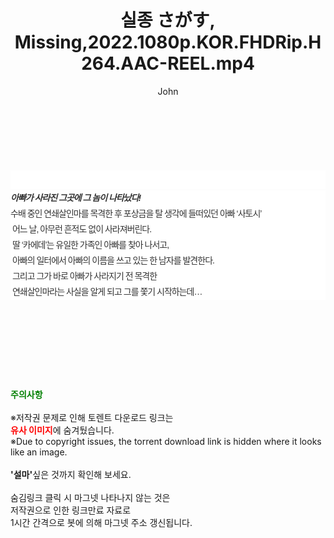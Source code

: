 ﻿---
layout: post
title:  "실종 さがす, Missing,2022.1080p.KOR.FHDRip.H264.AAC-REEL.mp4"
author: John
categories: [ 영화 ]
tags: [  ]
image:  
description: "실종 さがす, Missing,2022.1080p.KOR.FHDRip.H264.AAC-REEL.mp4 torrent 정보 공유"
toc: true
toc_sticky: true
---

<br>
<div class="view-img">
<a class="view_image" href="https://torrentmobile59.com/bbs/view_image.php?fn=%2Fdata%2Ffile%2Fmovie%2F1999782722_tVjpM9B2_df7474679232c67d8bdc0b8093ea67c77d253de8.jpg" target="_blank"><img alt="" class="img-tag" content="https://torrentmobile59.com/data/file/movie/1999782722_tVjpM9B2_df7474679232c67d8bdc0b8093ea67c77d253de8.jpg" itemprop="image" src="https://torrentmobile59.com/data/file/movie/1999782722_tVjpM9B2_df7474679232c67d8bdc0b8093ea67c77d253de8.jpg"/></a><a class="view_image" href="https://torrentmobile59.com/bbs/view_image.php?fn=%2Fdata%2Ffile%2Fmovie%2F1999782722_EYc95w2P_de71912bc258881e2ee9c80b8852893bfd5e0ff3.jpg" target="_blank"><img alt="" class="img-tag" content="https://torrentmobile59.com/data/file/movie/1999782722_EYc95w2P_de71912bc258881e2ee9c80b8852893bfd5e0ff3.jpg" itemprop="image" src="https://torrentmobile59.com/data/file/movie/1999782722_EYc95w2P_de71912bc258881e2ee9c80b8852893bfd5e0ff3.jpg"/></a></div><div class="view-content" itemprop="description">
<p><br/></p><div class="title_area" style="margin:0px 0px 9px;padding:0px;list-style:none;font-size:12px;font-family:'나눔고딕', NanumGothic, '돋움', Dotum, Helvetica, 'AppleSDGothicNeo-Medium', AppleGothic, sans-serif;height:30px;float:none;background-color:rgb(255,255,255);"><h4 class="h_story" style="margin:5px 10px 0px 0px;padding:0px;list-style:none;font-size:12px;font-family:'돋움', sans-serif;height:18px;width:49px;background:url(&quot;https://ssl.pstatic.net/static/movie/2020/10/h_tx_sp5.png&quot;) no-repeat 0px -17px;float:left;"><strong class="blind" style="margin:0px;padding:0px;list-style:none;font-size:0px;font-family:inherit;color:inherit;width:1px;height:1px;line-height:0;">줄거리</strong></h4></div><h5 class="h_tx_story" style="margin:-7px 0px 1px;padding:0px;list-style:none;font-size:14px;font-family:'나눔고딕', NanumGothic, Helvetica, sans-serif;color:rgb(51,51,51);background-image:url(&quot;https://ssl.pstatic.net/static/movie/2014/01/blank.gif&quot;);letter-spacing:-1px;line-height:25px;background-color:rgb(255,255,255);">아빠가 사라진 그곳에 그 놈이 나타났다!</h5><p class="con_tx" style="margin-top:-1px;margin-bottom:-6px;list-style:none;font-size:14px;font-family:'나눔고딕', NanumGothic, '돋움', Dotum, Helvetica, 'AppleSDGothicNeo-Medium', AppleGothic, sans-serif;color:rgb(51,51,51);background-image:url(&quot;https://ssl.pstatic.net/static/movie/2014/01/blank.gif&quot;);letter-spacing:-1px;line-height:25px;background-color:rgb(255,255,255);">수배 중인 연쇄살인마를 목격한 후 포상금을 탈 생각에 들떠있던 아빠 ‘사토시’<br style="list-style:none;font-size:12px;font-family:'돋움', sans-serif;color:rgb(0,0,0);"/> 어느 날, 아무런 흔적도 없이 사라져버린다.<br style="list-style:none;font-size:12px;font-family:'돋움', sans-serif;color:rgb(0,0,0);"/> 딸 ‘카에데’는 유일한 가족인 아빠를 찾아 나서고,<br style="list-style:none;font-size:12px;font-family:'돋움', sans-serif;color:rgb(0,0,0);"/> 아빠의 일터에서 아빠의 이름을 쓰고 있는 한 남자를 발견한다.<br style="list-style:none;font-size:12px;font-family:'돋움', sans-serif;color:rgb(0,0,0);"/> 그리고 그가 바로 아빠가 사라지기 전 목격한<br style="list-style:none;font-size:12px;font-family:'돋움', sans-serif;color:rgb(0,0,0);"/> 연쇄살인마라는 사실을 알게 되고 그를 쫓기 시작하는데…</p> </div>
    
<br><br><br><br><br><br><br>
<p data-ke-size="size16"><b><span style="color: green;">주의사항</span></b><br /><br />※저작권 문제로 인해 토렌트 다운로드 링크는<br /><b><span style="color: red;">유사 이미지</span></b>에 숨겨뒀습니다.<br />※Due to copyright issues, the torrent download link is hidden where it looks like an image.<br /><br /><b>'설마'</b>싶은 것까지 확인해 보세요.<br /><br />숨김링크 클릭 시 마그넷 나타나지 않는 것은<br />저작권으로 인한 링크만료 자료로<br />1시간 간격으로 봇에 의해 마그넷 주소 갱신됩니다.</p>

